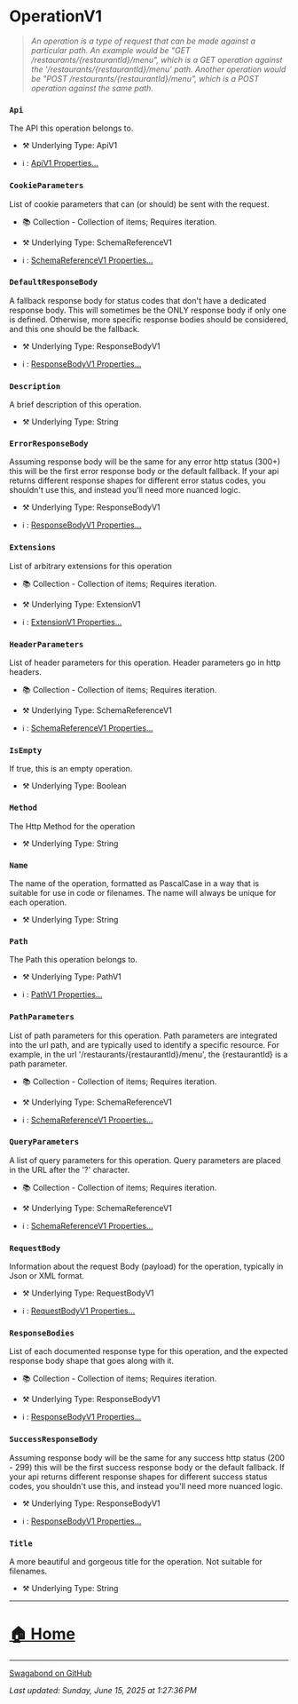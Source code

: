 # OperationV1

> *An operation is a type of request that can be made against a particular path. An example would be "GET /restaurants/{restaurantId}/menu", which is a GET operation against the '/restaurants/{restaurantId}/menu' path.  Another operation would be "POST /restaurants/{restaurantId}/menu", which is a POST operation against the same path.* 


### `Api`

The API this operation belongs to.



* ⚒️ Underlying Type: ApiV1

* ℹ️ : [ApiV1 Properties...](./ApiV1.md)



### `CookieParameters`

List of cookie parameters that can (or should) be sent with the request.


* 📚 Collection - Collection of items; Requires iteration.

* ⚒️ Underlying Type: SchemaReferenceV1

* ℹ️ : [SchemaReferenceV1 Properties...](./SchemaReferenceV1.md)



### `DefaultResponseBody`

A fallback response body for status codes that don't have a dedicated response body. This will sometimes be the ONLY response body if only one is defined.  Otherwise, more specific response bodies should be considered, and this one should be the fallback.



* ⚒️ Underlying Type: ResponseBodyV1

* ℹ️ : [ResponseBodyV1 Properties...](./ResponseBodyV1.md)



### `Description`

A brief description of this operation.



* ⚒️ Underlying Type: String



### `ErrorResponseBody`

Assuming response body will be the same for any error http status (300+) this will be the first error response body or the default fallback.              If your api returns different response shapes for different error status codes, you shouldn't use this, and instead you'll need more nuanced logic.



* ⚒️ Underlying Type: ResponseBodyV1

* ℹ️ : [ResponseBodyV1 Properties...](./ResponseBodyV1.md)



### `Extensions`

List of arbitrary extensions for this operation


* 📚 Collection - Collection of items; Requires iteration.

* ⚒️ Underlying Type: ExtensionV1

* ℹ️ : [ExtensionV1 Properties...](./ExtensionV1.md)



### `HeaderParameters`

List of header parameters for this operation.  Header parameters go in http headers.


* 📚 Collection - Collection of items; Requires iteration.

* ⚒️ Underlying Type: SchemaReferenceV1

* ℹ️ : [SchemaReferenceV1 Properties...](./SchemaReferenceV1.md)



### `IsEmpty`

If true, this is an empty operation.



* ⚒️ Underlying Type: Boolean



### `Method`

The Http Method for the operation



* ⚒️ Underlying Type: String



### `Name`

The name of the operation, formatted as PascalCase in a way that is suitable for use in code or filenames. The name will always be unique for each operation.



* ⚒️ Underlying Type: String



### `Path`

The Path this operation belongs to.



* ⚒️ Underlying Type: PathV1

* ℹ️ : [PathV1 Properties...](./PathV1.md)



### `PathParameters`

List of path parameters for this operation.  Path parameters are integrated into the url path, and are typically used to identify a specific resource. For example, in the url '/restaurants/{restaurantId}/menu', the {restaurantId} is a path parameter.


* 📚 Collection - Collection of items; Requires iteration.

* ⚒️ Underlying Type: SchemaReferenceV1

* ℹ️ : [SchemaReferenceV1 Properties...](./SchemaReferenceV1.md)



### `QueryParameters`

A list of query parameters for this operation.  Query parameters are placed in the URL after the '?' character.


* 📚 Collection - Collection of items; Requires iteration.

* ⚒️ Underlying Type: SchemaReferenceV1

* ℹ️ : [SchemaReferenceV1 Properties...](./SchemaReferenceV1.md)



### `RequestBody`

Information about the request Body (payload) for the operation, typically in Json or XML format.



* ⚒️ Underlying Type: RequestBodyV1

* ℹ️ : [RequestBodyV1 Properties...](./RequestBodyV1.md)



### `ResponseBodies`

List of each documented response type for this operation, and the expected response body shape that goes along with it.


* 📚 Collection - Collection of items; Requires iteration.

* ⚒️ Underlying Type: ResponseBodyV1

* ℹ️ : [ResponseBodyV1 Properties...](./ResponseBodyV1.md)



### `SuccessResponseBody`

Assuming response body will be the same for any success http status (200 - 299) this will be the first success response body or the default fallback.              If your api returns different response shapes for different success status codes, you shouldn't use this, and instead you'll need more nuanced logic.



* ⚒️ Underlying Type: ResponseBodyV1

* ℹ️ : [ResponseBodyV1 Properties...](./ResponseBodyV1.md)



### `Title`

A more beautiful and gorgeous title for the operation.  Not suitable for filenames.



* ⚒️ Underlying Type: String



___


# [🏠 Home](./ApiV1.md)


___

[Swagabond on GitHub](https://github.com/jordanbleu/swagabond)

*Last updated: Sunday, June 15, 2025 at 1:27:36 PM*
